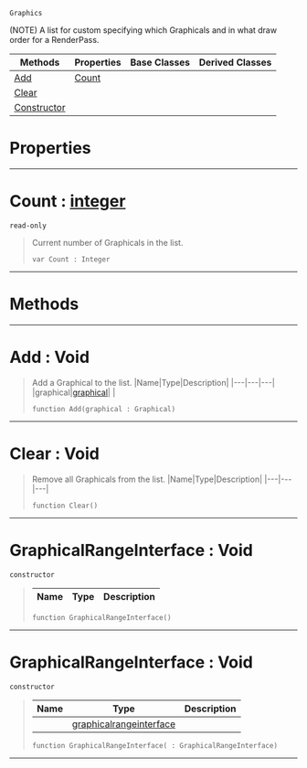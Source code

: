  `Graphics`

(NOTE) A list for custom specifying which Graphicals and in what draw order for a RenderPass.

|Methods|Properties|Base Classes|Derived Classes|
|---|---|---|---|
|[ Add](https://github.com/PlasmaEngine/PlasmaDocs/tree/master/docs/C%2B%2B/code_reference/class_reference/graphicalrangeinterface.markdown#add-void)|[ Count](https://github.com/PlasmaEngine/PlasmaDocs/tree/master/docs/C%2B%2B/code_reference/class_reference/graphicalrangeinterface.markdown#count-plasma-engine-docume)| | |
|[ Clear](https://github.com/PlasmaEngine/PlasmaDocs/tree/master/docs/C%2B%2B/code_reference/class_reference/graphicalrangeinterface.markdown#clear-void)| | | |
|[ Constructor](https://github.com/PlasmaEngine/PlasmaDocs/tree/master/docs/C%2B%2B/code_reference/class_reference/graphicalrangeinterface.markdown#graphicalrangeinterface)| | | |


 #  Properties


---  
 #  Count : [integer](https://github.com/PlasmaEngine/PlasmaDocs/tree/master/docs/C%2B%2B/code_reference/lightning_base_types/integer.markdown)

 `read-only`

> Current number of Graphicals in the list.
> ``` lang=cpp, name=Lightning
> var Count : Integer


---  
 #  Methods


---  
 #  Add : Void

> Add a Graphical to the list.
> |Name|Type|Description|
> |---|---|---|
> |graphical|[graphical](https://github.com/PlasmaEngine/PlasmaDocs/tree/master/docs/C%2B%2B/code_reference/class_reference/graphical.markdown)| |
> ``` lang=cpp, name=Lightning
> function Add(graphical : Graphical)
> ``` 


---  
 #  Clear : Void

> Remove all Graphicals from the list.
> |Name|Type|Description|
> |---|---|---|
> ``` lang=cpp, name=Lightning
> function Clear()
> ``` 


---  
 #  GraphicalRangeInterface : Void

 `constructor`

> 
> |Name|Type|Description|
> |---|---|---|
> ``` lang=cpp, name=Lightning
> function GraphicalRangeInterface()
> ``` 


---  
 #  GraphicalRangeInterface : Void

 `constructor`

> 
> |Name|Type|Description|
> |---|---|---|
> ||[graphicalrangeinterface](https://github.com/PlasmaEngine/PlasmaDocs/tree/master/docs/C%2B%2B/code_reference/class_reference/graphicalrangeinterface.markdown)| |
> ``` lang=cpp, name=Lightning
> function GraphicalRangeInterface( : GraphicalRangeInterface)
> ``` 


---  
 

 
